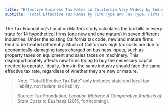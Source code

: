 ```yaml
---
title: "Effective Business Tax Rates in California Vary Widely by Industry"
subtitle: "Total Effective Tax Rates by Firm Type and Tax Type, Firms in California (2014)"
---
```

The Tax Foundation’s Location Matters study calculates the tax bills in every state for 14 hypothetical firms (one new and one mature) in seven different industries. Under the existing California tax code, new and mature firms tend to be treated differently. Much of California’s high tax costs are due to economically-damaging taxes charged on business inputs, such as property taxes on equipment and sales taxes on machinery. This disproportionately affects new firms trying to buy the necessary capital needed to operate. Ideally, firms in the same industry should face the same effective tax rate, regardless of whether they are new or mature.

> Note: “Total Effective Tax Rate” only includes state and local tax liability, not federal tax liability.

> Source: Tax Foundation, *Location Matters: A Comparative Analysis of State Costs to Business* (2015, forthcoming).
